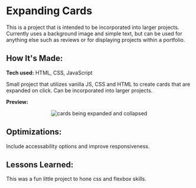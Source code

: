 # Expanding Cards
This is a project that is intended to be incorporated into larger projects. Currently uses a background image and simple text, but can be used for anything else such as reviews or for displaying projects within a portfolio.

## How It's Made:

**Tech used:** HTML, CSS, JavaScript

Small project that utilizes vanilla JS, CSS and HTML to create cards that are expanded on click. Can be incorporated into larger projects.

**Preview:**

<div align="center">
  <img src="assets/expandingCards.mkv" alt="cards being expanded and collapsed" />  
</div>

## Optimizations:

Include accessability options and improve responsiveness.

## Lessons Learned:

This was a fun little project to hone css and flexbox skills.

